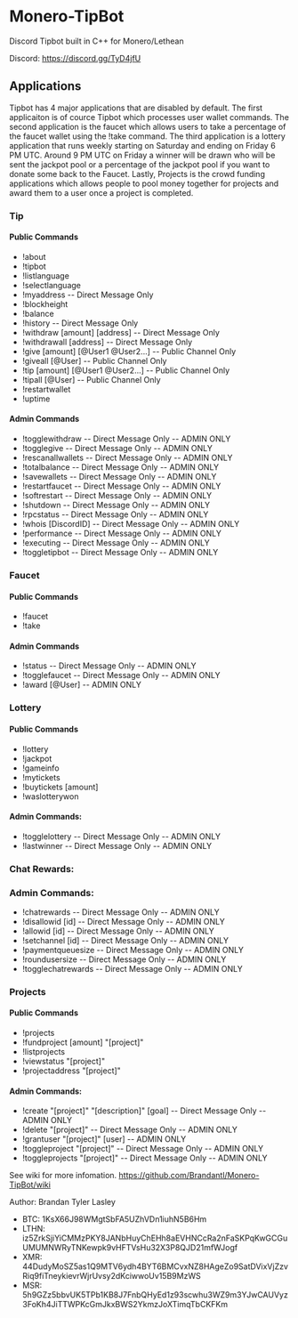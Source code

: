 # Monero-TipBot
Discord Tipbot built in C++ for Monero/Lethean

Discord: https://discord.gg/TyD4jfU

## Applications

Tipbot has 4 major applications that are disabled by default. The first applicaiton is of cource Tipbot which processes user wallet commands. The second application is the faucet which allows users to take a percentage of the faucet wallet using the !take command. The third application is a lottery application that runs weekly starting on Saturday and ending on Friday 6 PM UTC. Around 9 PM UTC on Friday a winner will be drawn who will be sent the jackpot pool or a percentage of the jackpot pool if you want to donate some back to the Faucet. Lastly, Projects is the crowd funding applications which allows people to pool money together for projects and award them to a user once a project is completed.

### Tip

#### Public Commands
* !about 
* !tipbot 
* !listlanguage 
* !selectlanguage 
* !myaddress  -- Direct Message Only
* !blockheight 
* !balance 
* !history  -- Direct Message Only
* !withdraw [amount] [address] -- Direct Message Only
* !withdrawall [address] -- Direct Message Only
* !give [amount] [@User1 @User2...] -- Public Channel Only
* !giveall [@User] -- Public Channel Only
* !tip [amount] [@User1 @User2...] -- Public Channel Only
* !tipall [@User] -- Public Channel Only
* !restartwallet 
* !uptime 

#### Admin Commands
* !togglewithdraw  -- Direct Message Only -- ADMIN ONLY
* !togglegive  -- Direct Message Only -- ADMIN ONLY
* !rescanallwallets  -- Direct Message Only -- ADMIN ONLY
* !totalbalance  -- Direct Message Only -- ADMIN ONLY
* !savewallets  -- Direct Message Only -- ADMIN ONLY
* !restartfaucet  -- Direct Message Only -- ADMIN ONLY
* !softrestart  -- Direct Message Only -- ADMIN ONLY
* !shutdown  -- Direct Message Only -- ADMIN ONLY
* !rpcstatus  -- Direct Message Only -- ADMIN ONLY
* !whois [DiscordID] -- Direct Message Only -- ADMIN ONLY
* !performance  -- Direct Message Only -- ADMIN ONLY
* !executing  -- Direct Message Only -- ADMIN ONLY
* !toggletipbot  -- Direct Message Only -- ADMIN ONLY

### Faucet

#### Public Commands
* !faucet
* !take

#### Admin Commands
* !status  -- Direct Message Only -- ADMIN ONLY
* !togglefaucet  -- Direct Message Only -- ADMIN ONLY
* !award [@User] -- ADMIN ONLY

### Lottery
#### Public Commands
* !lottery
* !jackpot
* !gameinfo
* !mytickets
* !buytickets [amount]
* !waslotterywon 

#### Admin Commands:
* !togglelottery  -- Direct Message Only -- ADMIN ONLY
* !lastwinner  -- Direct Message Only -- ADMIN ONLY

### Chat Rewards:

### Admin Commands:
* !chatrewards  -- Direct Message Only -- ADMIN ONLY
* !disallowid [id] -- Direct Message Only -- ADMIN ONLY
* !allowid [id] -- Direct Message Only -- ADMIN ONLY
* !setchannel [id] -- Direct Message Only -- ADMIN ONLY
* !paymentqueuesize  -- Direct Message Only -- ADMIN ONLY
* !roundusersize  -- Direct Message Only -- ADMIN ONLY
* !togglechatrewards  -- Direct Message Only -- ADMIN ONLY

### Projects
#### Public Commands
* !projects 
* !fundproject [amount] "[project]"
* !listprojects 
* !viewstatus "[project]"
* !projectaddress "[project]"

#### Admin Commands:
* !create "[project]" "[description]" [goal] -- Direct Message Only -- ADMIN ONLY
* !delete "[project]" -- Direct Message Only -- ADMIN ONLY
* !grantuser "[project]" [user] -- ADMIN ONLY
* !toggleproject "[project]" -- Direct Message Only -- ADMIN ONLY
* !toggleprojects "[project]" -- Direct Message Only -- ADMIN ONLY

See wiki for more infomation. https://github.com/Brandantl/Monero-TipBot/wiki

Author: Brandan Tyler Lasley
* BTC: 1KsX66J98WMgtSbFA5UZhVDn1iuhN5B6Hm
* LTHN: iz5ZrkSjiYiCMMzPKY8JANbHuyChEHh8aEVHNCcRa2nFaSKPqKwGCGuUMUMNWRyTNKewpk9vHFTVsHu32X3P8QJD21mfWJogf
* XMR: 44DudyMoSZ5as1Q9MTV6ydh4BYT6BMCvxNZ8HAgeZo9SatDVixVjZzvRiq9fiTneykievrWjrUvsy2dKciwwoUv15B9MzWS
* MSR: 5h9GZz5bbvUK5TPb1KB8J7FnbQHyEd1z93scwhu3WZ9m3YJwCAUVyz3FoKh4JiTTWPKcGmJkxBWS2YkmzJoXTimqTbCKFKm
